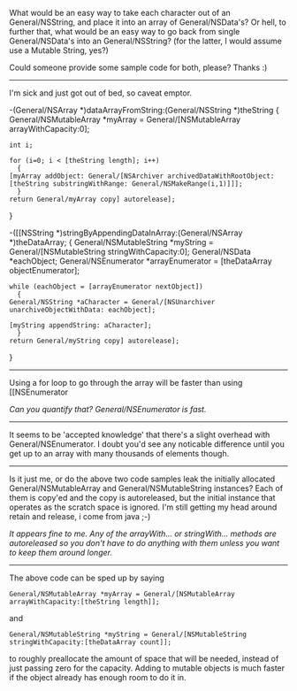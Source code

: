  
 
What would be an easy way to take each character out of an General/NSString, and place it into an array of General/NSData's?  Or hell, to further that, what would be an easy way to go back from single General/NSData's into an General/NSString?  (for the latter, I would assume use a Mutable String, yes?)
 
Could someone provide some sample code for both, please?  Thanks :)

----
I'm sick and just got out of bed, so caveat emptor.

    

-(General/NSArray *)dataArrayFromString:(General/NSString *)theString
{
    General/NSMutableArray *myArray = General/[NSMutableArray arrayWithCapacity:0];

    int i;

    for (i=0; i < [theString length]; i++)
      {
	[myArray addObject: General/[NSArchiver archivedDataWithRootObject:[theString substringWithRange: General/NSMakeRange(i,1)]]];
      }
    return General/myArray copy] autorelease];
}


-([[NSString *)stringByAppendingDataInArray:(General/NSArray *)theDataArray;
{
    General/NSMutableString *myString = General/[NSMutableString stringWithCapacity:0];
    General/NSData *eachObject;
    General/NSEnumerator *arrayEnumerator = [theDataArray objectEnumerator];

    while (eachObject = [arrayEnumerator nextObject])
      {
	General/NSString *aCharacter = General/[NSUnarchiver unarchiveObjectWithData: eachObject];

	[myString appendString: aCharacter];
      }
    return General/myString copy] autorelease];
}



----

Using a for loop to go through the array will be faster than using [[NSEnumerator

*Can you quantify that? General/NSEnumerator is fast.*

----

It seems to be 'accepted knowledge' that there's a slight overhead with General/NSEnumerator. I doubt you'd see any noticable difference until you get up to an array with many thousands of elements though.

----

Is it just me, or do the above two code samples leak the initially allocated General/NSMutableArray and General/NSMutableString instances? Each of them is copy'ed and the copy is autoreleased, but the initial instance that operates as the scratch space is ignored. I'm still getting my head around retain and release, i come from java ;-)

*It appears fine to me. Any of the arrayWith... or stringWith... methods are autoreleased so you don't have to do anything with them unless you want to keep them around longer.*

----

The above code can be sped up by saying

    
    General/NSMutableArray *myArray = General/[NSMutableArray arrayWithCapacity:[theString length]];


and

    
    General/NSMutableString *myString = General/[NSMutableString stringWithCapacity:[theDataArray count]];


to roughly preallocate the amount of space that will be needed, instead of just passing zero for the capacity. Adding to mutable objects is much faster if the object already has enough room to do it in.